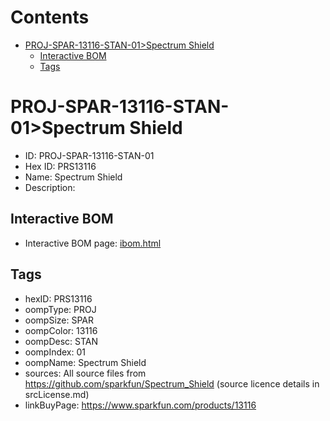 



Contents
========

* [PROJ-SPAR-13116-STAN-01>Spectrum Shield](#proj-spar-13116-stan-01spectrum-shield)
	* [Interactive BOM](#interactive-bom)
	* [Tags](#tags)

# PROJ-SPAR-13116-STAN-01>Spectrum Shield

- ID: PROJ-SPAR-13116-STAN-01
- Hex ID: PRS13116
- Name: Spectrum Shield
- Description: 

## Interactive BOM

- Interactive BOM page: [ibom.html](kicad/bom/ibom.html)

## Tags

- hexID: PRS13116
- oompType: PROJ
- oompSize: SPAR
- oompColor: 13116
- oompDesc: STAN
- oompIndex: 01
- oompName: Spectrum Shield
- sources: All source files from https://github.com/sparkfun/Spectrum_Shield (source licence details in srcLicense.md)
- linkBuyPage: https://www.sparkfun.com/products/13116
